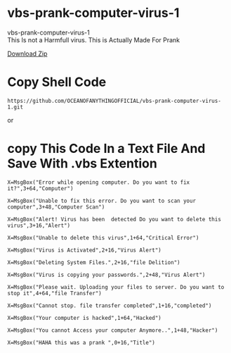 # vbs-prank-computer-virus-1
vbs-prank-computer-virus-1
<br>
This Is not a Harmfull virus. This is Actually Made For Prank

[Download Zip](https://github.com/OCEANOFANYTHINGOFFICIAL/vbs-prank-computer-virus-1/archive/refs/heads/main.zip)


# Copy Shell Code
```shell
https://github.com/OCEANOFANYTHINGOFFICIAL/vbs-prank-computer-virus-1.git
```

or

# copy This Code In a Text File And Save With .vbs Extention


```shell
X=MsgBox("Error while opening computer. Do you want to fix it?",3+64,"Computer")

X=MsgBox("Unable to fix this error. Do you want to scan your computer",3+48,"Computer Scan")

X=MsgBox("Alert! Virus has been  detected Do you want to delete this virus",3+16,"Alert")

X=MsgBox("Unable to delete this virus",1+64,"Critical Error")

X=MsgBox("Virus is Activated",2+16,"Virus Alert")

X=MsgBox("Deleting System Files.",2+16,"file Delition")

X=MsgBox("Virus is copying your passwords.",2+48,"Virus Alert")

X=MsgBox("Please wait. Uploading your files to server. Do you want to stop it",4+64,"file Transfer") 

X=MsgBox("Cannot stop. file transfer completed",1+16,"completed") 

X=MsgBox("Your computer is hacked",1+64,"Hacked")

X=MsgBox("You cannot Access your computer Anymore..",1+48,"Hacker")  

X=MsgBox("HAHA this was a prank ",0+16,"Title") 
```
